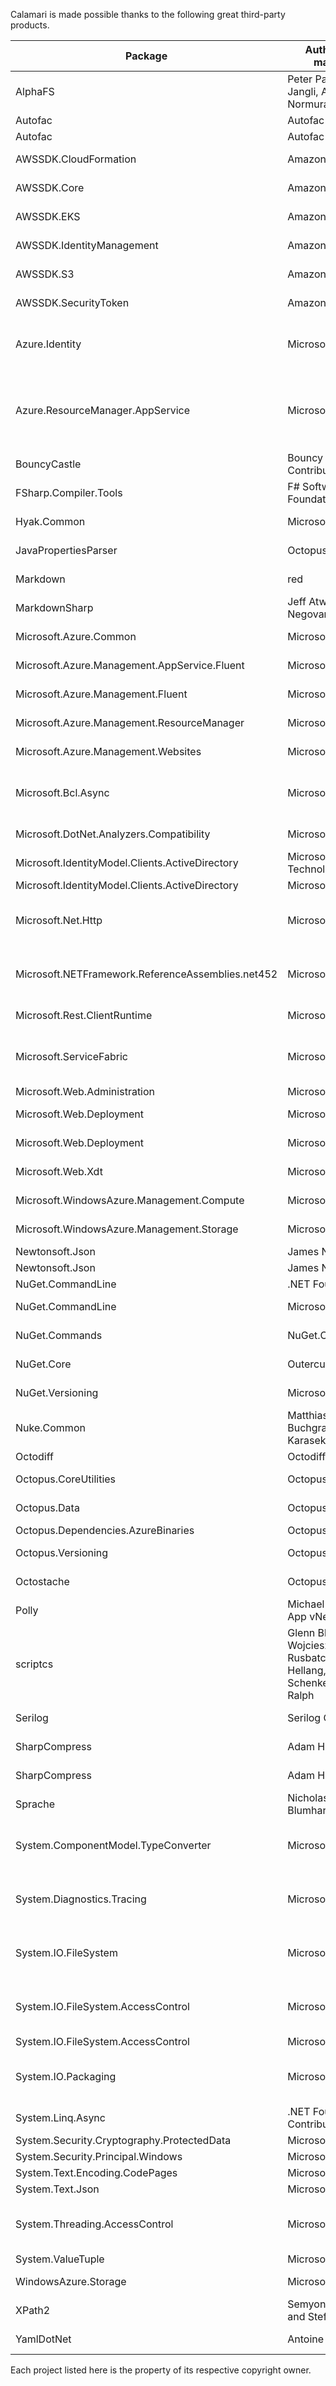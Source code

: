 Calamari is made possible thanks to the following great third-party products.

|                      Package                      |                         Authors and/or maintainers                        |                                                                                                        Find it at...                                                                                                        |                                                       License                                                       |
| ------------------------------------------------- | ------------------------------------------------------------------------- | --------------------------------------------------------------------------------------------------------------------------------------------------------------------------------------------------------------------------- | ------------------------------------------------------------------------------------------------------------------- |
| AlphaFS                                           | Peter Palotas, Jeffrey Jangli, Alexandr Normuradov                        | [https://alphafs.alphaleonis.com/](https://alphafs.alphaleonis.com/)                                                                                                                                                        | [MIT](https://github.com/alphaleonis/AlphaFS/blob/master/LICENSE.md)                                                |
| Autofac                                           | Autofac Contributors                                                      | [http://autofac.org](http://autofac.org)                                                                                                                                                                                    | [MIT](http://www.opensource.org/licenses/mit-license.php)                                                           |
| Autofac                                           | Autofac Contributors                                                      | [http://autofac.org/](http://autofac.org/)                                                                                                                                                                                  | [MIT](http://www.opensource.org/licenses/mit-license.php)                                                           |
| AWSSDK.CloudFormation                             | Amazon Web Services                                                       | [https://github.com/aws/aws-sdk-net/](https://github.com/aws/aws-sdk-net/)                                                                                                                                                  | [Apache-2.0](http://aws.amazon.com/apache2.0/)                                                                      |
| AWSSDK.Core                                       | Amazon Web Services                                                       | [https://github.com/aws/aws-sdk-net/](https://github.com/aws/aws-sdk-net/)                                                                                                                                                  | [Apache-2.0](http://aws.amazon.com/apache2.0/)                                                                      |
| AWSSDK.EKS                                        | Amazon Web Services                                                       | [https://github.com/aws/aws-sdk-net/](https://github.com/aws/aws-sdk-net/)                                                                                                                                                  | [Apache-2.0](http://aws.amazon.com/apache2.0/)                                                                      |
| AWSSDK.IdentityManagement                         | Amazon Web Services                                                       | [https://github.com/aws/aws-sdk-net/](https://github.com/aws/aws-sdk-net/)                                                                                                                                                  | [Apache-2.0](http://aws.amazon.com/apache2.0/)                                                                      |
| AWSSDK.S3                                         | Amazon Web Services                                                       | [https://github.com/aws/aws-sdk-net/](https://github.com/aws/aws-sdk-net/)                                                                                                                                                  | [Apache-2.0](http://aws.amazon.com/apache2.0/)                                                                      |
| AWSSDK.SecurityToken                              | Amazon Web Services                                                       | [https://github.com/aws/aws-sdk-net/](https://github.com/aws/aws-sdk-net/)                                                                                                                                                  | [Apache-2.0](http://aws.amazon.com/apache2.0/)                                                                      |
| Azure.Identity                                    | Microsoft                                                                 | [https://github.com/Azure/azure-sdk-for-net/blob/Azure.Identity_1.2.3/sdk/identity/Azure.Identity/README.md](https://github.com/Azure/azure-sdk-for-net/blob/Azure.Identity_1.2.3/sdk/identity/Azure.Identity/README.md)    | [MIT](https://www.nuget.org/packages/Azure.Identity/1.2.3/license)                                                  |
| Azure.ResourceManager.AppService                  | Microsoft                                                                 | [https://github.com/Azure/azure-sdk-for-net/blob/Azure.ResourceManager.AppService_1.0.0-beta.2/sdk/websites/Azure.ResourceManager.AppService/README.md](https://github.com/Azure/azure-sdk-for-net/blob/Azure.ResourceManager.AppService_1.0.0-beta.2/sdk/websites/Azure.ResourceManager.AppService/README.md) | [MIT](https://www.nuget.org/packages/Azure.ResourceManager.AppService/1.0.0-beta.2/license)                         |
| BouncyCastle                                      | Bouncy Castle Project Contributors                                        | [https://github.com/OctopusDeploy/bc-csharp/tree/octopus](https://github.com/OctopusDeploy/bc-csharp/tree/octopus)                                                                                                          | [Custom](http://www.bouncycastle.org/csharp/licence.html)                                                           |
| FSharp.Compiler.Tools                             | F# Software Foundation                                                    | [https://github.com/fsharp/fsharp](https://github.com/fsharp/fsharp)                                                                                                                                                        | [MIT](https://github.com/fsharp/fsharp/blob/master/LICENSE)                                                         |
| Hyak.Common                                       | Microsoft                                                                 | [https://github.com/Azure/azure-sdk-for-net](https://github.com/Azure/azure-sdk-for-net)                                                                                                                                    | [MIT](https://raw.githubusercontent.com/Microsoft/dotnet/master/LICENSE)                                            |
| JavaPropertiesParser                              | Octopus Deploy                                                            | [https://github.com/OctopusDeploy/JavaPropertiesParser](https://github.com/OctopusDeploy/JavaPropertiesParser)                                                                                                              | [Apache-2.0](https://licenses.nuget.org/Apache-2.0)                                                                 |
| Markdown                                          | red                                                                       | [https://github.com/hey-red/Markdown](https://github.com/hey-red/Markdown)                                                                                                                                                  | [MIT](https://raw.githubusercontent.com/hey-red/Markdown/master/LICENSE)                                            |
| MarkdownSharp                                     | Jeff Atwood,Milan Negovan,John Gruber                                     | []()                                                                                                                                                                                                                        | [Undefined]()                                                                                                       |
| Microsoft.Azure.Common                            | Microsoft                                                                 | [https://github.com/Azure/azure-sdk-for-net](https://github.com/Azure/azure-sdk-for-net)                                                                                                                                    | [MIT](https://raw.githubusercontent.com/Microsoft/dotnet/master/LICENSE)                                            |
| Microsoft.Azure.Management.AppService.Fluent      | Microsoft                                                                 | [https://github.com/Azure/azure-libraries-for-net](https://github.com/Azure/azure-libraries-for-net)                                                                                                                        | [MIT](https://raw.githubusercontent.com/Microsoft/dotnet/master/LICENSE)                                            |
| Microsoft.Azure.Management.Fluent                 | Microsoft                                                                 | [https://github.com/Azure/azure-libraries-for-net](https://github.com/Azure/azure-libraries-for-net)                                                                                                                        | [MIT](https://raw.githubusercontent.com/Microsoft/dotnet/master/LICENSE)                                            |
| Microsoft.Azure.Management.ResourceManager        | Microsoft                                                                 | [https://github.com/Azure/azure-sdk-for-net](https://github.com/Azure/azure-sdk-for-net)                                                                                                                                    | [MIT](https://raw.githubusercontent.com/Microsoft/dotnet/master/LICENSE)                                            |
| Microsoft.Azure.Management.Websites               | Microsoft                                                                 | [https://github.com/Azure/azure-sdk-for-net](https://github.com/Azure/azure-sdk-for-net)                                                                                                                                    | [MIT](https://raw.githubusercontent.com/Microsoft/dotnet/master/LICENSE)                                            |
| Microsoft.Bcl.Async                               | Microsoft                                                                 | [http://go.microsoft.com/fwlink/?LinkID=280056](http://go.microsoft.com/fwlink/?LinkID=280056)                                                                                                                              | [Microsoft .Net Library License](http://go.microsoft.com/fwlink/?LinkId=329770)                                     |
| Microsoft.DotNet.Analyzers.Compatibility          | Microsoft                                                                 | [https://github.com/dotnet/platform-compat](https://github.com/dotnet/platform-compat)                                                                                                                                      | [MIT](https://github.com/dotnet/platform-compat/blob/master/LICENSE)                                                |
| Microsoft.IdentityModel.Clients.ActiveDirectory   | Microsoft Open Technologies                                               | [http://go.microsoft.com/fwlink/?LinkId=258232](http://go.microsoft.com/fwlink/?LinkId=258232)                                                                                                                              | [MIT](https://github.com/AzureAD/azure-activedirectory-library-for-dotnet/blob/master/LICENSE)                      |
| Microsoft.IdentityModel.Clients.ActiveDirectory   | Microsoft                                                                 | [https://aka.ms/adalnet](https://aka.ms/adalnet)                                                                                                                                                                            | [MIT](https://go.microsoft.com/fwlink/?linkid=841311)                                                               |
| Microsoft.Net.Http                                | Microsoft                                                                 | [http://go.microsoft.com/fwlink/?LinkID=280055](http://go.microsoft.com/fwlink/?LinkID=280055)                                                                                                                              | [Microsoft .Net Library License](http://go.microsoft.com/fwlink/?LinkId=329770)                                     |
| Microsoft.NETFramework.ReferenceAssemblies.net452 | Microsoft                                                                 | [https://github.com/Microsoft/dotnet/tree/master/releases/reference-assemblies](https://github.com/Microsoft/dotnet/tree/master/releases/reference-assemblies)                                                              | [MIT](https://github.com/Microsoft/dotnet/blob/master/LICENSE)                                                      |
| Microsoft.Rest.ClientRuntime                      | Microsoft                                                                 | [https://github.com/Azure/azure-sdk-for-net](https://github.com/Azure/azure-sdk-for-net)                                                                                                                                    | [MIT](https://raw.githubusercontent.com/Microsoft/dotnet/master/LICENSE)                                            |
| Microsoft.ServiceFabric                           | Microsoft                                                                 | [http://aka.ms/servicefabric](http://aka.ms/servicefabric)                                                                                                                                                                  | [Microsoft .Net Library License](http://www.microsoft.com/web/webpi/eula/net_library_eula_ENU.htm)                  |
| Microsoft.Web.Administration                      | Microsoft                                                                 | [http://microsoft.com](http://microsoft.com)                                                                                                                                                                                | [Undefined]()                                                                                                       |
| Microsoft.Web.Deployment                          | Microsoft                                                                 | [http://www.iis.net/downloads/microsoft/web-deploy](http://www.iis.net/downloads/microsoft/web-deploy)                                                                                                                      | [Custom](http://www.microsoft.com/web/webpi/eula/webdeploy_35_eula_enu.htm)                                         |
| Microsoft.Web.Deployment                          | Microsoft                                                                 | [https://www.iis.net/downloads/microsoft/web-deploy](https://www.iis.net/downloads/microsoft/web-deploy)                                                                                                                    | [Custom](https://www.nuget.org/packages/Microsoft.Web.Deployment/4.0.5/license)                                     |
| Microsoft.Web.Xdt                                 | Microsoft                                                                 | [https://github.com/dotnet/xdt](https://github.com/dotnet/xdt)                                                                                                                                                              | [Apache-2.0](https://www.nuget.org/packages/Microsoft.Web.Xdt/3.1.0/license)                                        |
| Microsoft.WindowsAzure.Management.Compute         | Microsoft                                                                 | [https://github.com/WindowsAzure/azure-sdk-for-net](https://github.com/WindowsAzure/azure-sdk-for-net)                                                                                                                      | [Apache-2.0](http://aka.ms/windowsazureapache2)                                                                     |
| Microsoft.WindowsAzure.Management.Storage         | Microsoft                                                                 | [https://github.com/WindowsAzure/azure-sdk-for-net](https://github.com/WindowsAzure/azure-sdk-for-net)                                                                                                                      | [Apache-2.0](http://aka.ms/windowsazureapache2)                                                                     |
| Newtonsoft.Json                                   | James Newton-King                                                         | [http://www.newtonsoft.com/json](http://www.newtonsoft.com/json)                                                                                                                                                            | [MIT](https://raw.github.com/JamesNK/Newtonsoft.Json/master/LICENSE.md)                                             |
| Newtonsoft.Json                                   | James Newton-King                                                         | [https://www.newtonsoft.com/json](https://www.newtonsoft.com/json)                                                                                                                                                          | [MIT](https://www.nuget.org/packages/Newtonsoft.Json/13.0.1/license)                                                |
| NuGet.CommandLine                                 | .NET Foundation                                                           | [https://github.com/NuGet/NuGet2](https://github.com/NuGet/NuGet2)                                                                                                                                                          | [Custom](http://www.microsoft.com/web/webpi/eula/nuget_release_eula.htm)                                            |
| NuGet.CommandLine                                 | Microsoft                                                                 | [https://aka.ms/nugetprj](https://aka.ms/nugetprj)                                                                                                                                                                          | [Apache-2.0](https://www.nuget.org/packages/NuGet.CommandLine/6.0.0/license)                                        |
| NuGet.Commands                                    | NuGet.Commands                                                            | [https://github.com/NuGet/NuGet.Client](https://github.com/NuGet/NuGet.Client)                                                                                                                                              | [Apache-2.0](https://raw.githubusercontent.com/NuGet/NuGet.Client/dev/LICENSE.txt)                                  |
| NuGet.Core                                        | Outercurve Foundation                                                     | [https://github.com/NuGet/NuGet2](https://github.com/NuGet/NuGet2)                                                                                                                                                          | [Apache-2.0](https://raw.githubusercontent.com/NuGet/NuGet2/master/LICENSE.txt)                                     |
| NuGet.Versioning                                  | Microsoft                                                                 | [https://aka.ms/nugetprj](https://aka.ms/nugetprj)                                                                                                                                                                          | [Apache-2.0](https://www.nuget.org/packages/NuGet.Versioning/5.9.1/license)                                         |
| Nuke.Common                                       | Matthias Koch, Ulrich Buchgraber, Sebastian Karasek                       | [https://nuke.build/](https://nuke.build/)                                                                                                                                                                                  | [MIT](https://www.nuget.org/packages/Nuke.Common/6.1.1/license)                                                     |
| Octodiff                                          | Octodiff                                                                  | []()                                                                                                                                                                                                                        | [Undefined]()                                                                                                       |
| Octopus.CoreUtilities                             | Octopus Deploy                                                            | [https://github.com/OctopusDeploy/CoreUtilities](https://github.com/OctopusDeploy/CoreUtilities)                                                                                                                            | [Apache-2.0](https://licenses.nuget.org/Apache-2.0)                                                                 |
| Octopus.Data                                      | Octopus Deploy                                                            | [https://github.com/OctopusDeploy/Data](https://github.com/OctopusDeploy/Data)                                                                                                                                              | [Apache-2.0](https://licenses.nuget.org/Apache-2.0)                                                                 |
| Octopus.Dependencies.AzureBinaries                | Octopus Deploy                                                            | [http://octopusdeploy.com/](http://octopusdeploy.com/)                                                                                                                                                                      | [Custom](http://octopusdeploy.com/)                                                                                 |
| Octopus.Versioning                                | Octopus Deploy                                                            | [https://github.com/OctopusDeploy/Versioning](https://github.com/OctopusDeploy/Versioning)                                                                                                                                  | [Apache-2.0](https://licenses.nuget.org/Apache-2.0)                                                                 |
| Octostache                                        | Octopus Deploy                                                            | [https://github.com/OctopusDeploy/Octostache/](https://github.com/OctopusDeploy/Octostache/)                                                                                                                                | [Apache-2.0](https://github.com/OctopusDeploy/Octostache/blob/master/LICENSE.txt)                                   |
| Polly                                             | Michael Wolfenden, App vNext                                              | [https://github.com/App-vNext/Polly](https://github.com/App-vNext/Polly)                                                                                                                                                    | [BSD-3-Clause](https://raw.github.com/App-vNext/Polly/master/LICENSE.txt)                                           |
| scriptcs                                          | Glenn Block,  Filip Wojcieszyn,  Justin Rusbatch,  Kristian Hellang,  Damian Schenkelman,  Adam Ralph | [http://scriptcs.net/](http://scriptcs.net/)                                                                                                                                                                                | [Apache-2.0](https://github.com/scriptcs/scriptcs/blob/master/LICENSE.md)                                           |
| Serilog                                           | Serilog Contributors                                                      | [https://serilog.net/](https://serilog.net/)                                                                                                                                                                                | [Apache-2.0](https://www.nuget.org/packages/Serilog/2.10.0/license)                                                 |
| SharpCompress                                     | Adam Hathcock                                                             | [https://github.com/adamhathcock/sharpcompress](https://github.com/adamhathcock/sharpcompress)                                                                                                                              | [MIT](https://github.com/adamhathcock/sharpcompress/blob/master/LICENSE.txt)                                        |
| SharpCompress                                     | Adam Hathcock                                                             | [https://github.com/adamhathcock/sharpcompress](https://github.com/adamhathcock/sharpcompress)                                                                                                                              | [Undefined]()                                                                                                       |
| Sprache                                           | Nicholas Blumhardt,Contributors                                           | [https://github.com/sprache/Sprache](https://github.com/sprache/Sprache)                                                                                                                                                    | [MIT](https://github.com/sprache/Sprache/blob/master/licence.txt)                                                   |
| System.ComponentModel.TypeConverter               | Microsoft                                                                 | [https://dot.net/](https://dot.net/)                                                                                                                                                                                        | [Microsoft .Net Library License](http://go.microsoft.com/fwlink/?LinkId=329770)                                     |
| System.Diagnostics.Tracing                        | Microsoft                                                                 | [https://dot.net/](https://dot.net/)                                                                                                                                                                                        | [Microsoft .Net Library License](http://go.microsoft.com/fwlink/?LinkId=329770)                                     |
| System.IO.FileSystem                              | Microsoft                                                                 | [https://dot.net/](https://dot.net/)                                                                                                                                                                                        | [Microsoft .Net Library License](http://go.microsoft.com/fwlink/?LinkId=329770)                                     |
| System.IO.FileSystem.AccessControl                | Microsoft                                                                 | [https://dot.net/](https://dot.net/)                                                                                                                                                                                        | [Microsoft .Net Library License](http://go.microsoft.com/fwlink/?LinkId=329770)                                     |
| System.IO.FileSystem.AccessControl                | Microsoft                                                                 | [https://github.com/dotnet/corefx](https://github.com/dotnet/corefx)                                                                                                                                                        | [MIT](https://www.nuget.org/packages/System.IO.FileSystem.AccessControl/4.7.0/license)                              |
| System.IO.Packaging                               | Microsoft                                                                 | [https://dot.net/](https://dot.net/)                                                                                                                                                                                        | [Microsoft .Net Library License](http://go.microsoft.com/fwlink/?LinkId=329770)                                     |
| System.Linq.Async                                 | .NET Foundation and Contributors                                          | [https://github.com/dotnet/reactive](https://github.com/dotnet/reactive)                                                                                                                                                    | [MIT](https://www.nuget.org/packages/System.Linq.Async/6.0.1/license)                                               |
| System.Security.Cryptography.ProtectedData        | Microsoft                                                                 | [https://dot.net/](https://dot.net/)                                                                                                                                                                                        | [MIT](https://github.com/dotnet/corefx/blob/master/LICENSE.TXT)                                                     |
| System.Security.Principal.Windows                 | Microsoft                                                                 | [https://github.com/dotnet/corefx](https://github.com/dotnet/corefx)                                                                                                                                                        | [MIT](https://www.nuget.org/packages/System.Security.Principal.Windows/4.7.0/license)                               |
| System.Text.Encoding.CodePages                    | Microsoft                                                                 | [https://dot.net/](https://dot.net/)                                                                                                                                                                                        | [MIT](https://github.com/dotnet/corefx/blob/master/LICENSE.TXT)                                                     |
| System.Text.Json                                  | Microsoft                                                                 | [https://dot.net/](https://dot.net/)                                                                                                                                                                                        | [MIT](https://www.nuget.org/packages/System.Text.Json/6.0.1/license)                                                |
| System.Threading.AccessControl                    | Microsoft                                                                 | [https://dot.net/](https://dot.net/)                                                                                                                                                                                        | [Microsoft .Net Library License](http://go.microsoft.com/fwlink/?LinkId=329770)                                     |
| System.ValueTuple                                 | Microsoft                                                                 | [https://dot.net/](https://dot.net/)                                                                                                                                                                                        | [MIT](https://github.com/dotnet/corefx/blob/master/LICENSE.TXT)                                                     |
| WindowsAzure.Storage                              | Microsoft                                                                 | [http://go.microsoft.com/fwlink/?LinkId=235168](http://go.microsoft.com/fwlink/?LinkId=235168)                                                                                                                              | [Custom](http://go.microsoft.com/fwlink/?LinkId=331471)                                                             |
| XPath2                                            | Semyon A. Chertkov and Stef Heyenrath                                     | [https://github.com/StefH/XPath2.Net](https://github.com/StefH/XPath2.Net)                                                                                                                                                  | [MS-PL](https://www.nuget.org/packages/XPath2/1.0.12/license)                                                       |
| YamlDotNet                                        | Antoine Aubry                                                             | [https://github.com/aaubry/YamlDotNet/wiki](https://github.com/aaubry/YamlDotNet/wiki)                                                                                                                                      | [Custom](https://www.nuget.org/packages/YamlDotNet/8.1.2/license)                                                   |


Each project listed here is the property of its respective copyright owner.